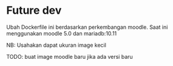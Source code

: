 # Future dev
Ubah Dockerfile ini berdasarkan perkembangan moodle. Saat ini menggunakan moodle 5.0 dan mariadb:10.11

NB: Usahakan dapat ukuran image kecil

TODO: buat image moodle baru jika ada versi baru